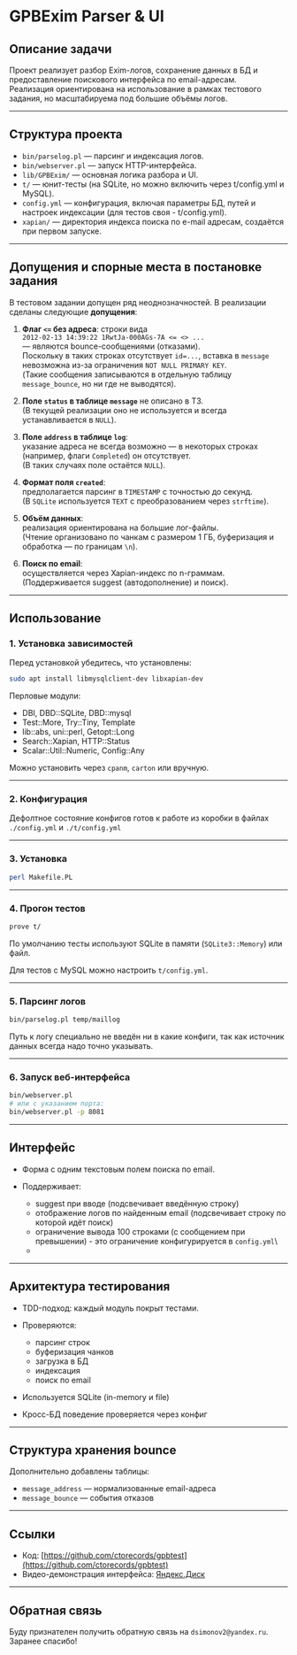 # GPBExim Parser & UI

## Описание задачи

Проект реализует разбор Exim-логов, сохранение данных в БД и предоставление поискового интерфейса по email-адресам.  
Реализация ориентирована на использование в рамках тестового задания, но масштабируема под большие объёмы логов.

---

## Структура проекта

- `bin/parselog.pl` — парсинг и индексация логов.
- `bin/webserver.pl` — запуск HTTP-интерфейса.
- `lib/GPBExim/` — основная логика разбора и UI.
- `t/` — юнит-тесты (на SQLite, но можно включить через t/config.yml и MySQL).
- `config.yml` — конфигурация, включая параметры БД, путей и настроек индексации (для тестов своя - t/config.yml).
- `xapian/` — директория индекса поиска по e-mail адресам, создаётся при первом запуске.

---

## Допущения и спорные места в постановке задания

В тестовом задании допущен ряд неоднозначностей. В реализации сделаны следующие **допущения**:

1. **Флаг `<=` без адреса**: строки вида  
   `2012-02-13 14:39:22 1RwtJa-000AGs-7A <= <> ...`  
   — являются bounce-сообщениями (отказами).  
   Поскольку в таких строках отсутствует `id=...`, вставка в `message` невозможна из-за ограничения `NOT NULL PRIMARY KEY`.  
   (Такие сообщения записываются в отдельную таблицу `message_bounce`, но ни где не выводятся).

2. **Поле `status` в таблице `message`** не описано в ТЗ.  
   (В текущей реализации оно не используется и всегда устанавливается в `NULL`).

3. **Поле `address` в таблице `log`**:  
   указание адреса не всегда возможно — в некоторых строках (например, флаги `Completed`) он отсутствует.  
   (В таких случаях поле остаётся `NULL`).

4. **Формат поля `created`**:  
   предполагается парсинг в `TIMESTAMP` с точностью до секунд.  
   (В `SQLite` используется `TEXT` с преобразованием через `strftime`).

5. **Объём данных**:  
   реализация ориентирована на большие лог-файлы.  
   (Чтение организовано по чанкам с размером 1 ГБ, буферизация и обработка — по границам `\n`).

6. **Поиск по email**:  
   осуществляется через Xapian-индекс по n-граммам.  
   (Поддерживается suggest (автодополнение) и поиск).

---

## Использование

### 1. Установка зависимостей

Перед установкой убедитесь, что установлены:

```bash
sudo apt install libmysqlclient-dev libxapian-dev
````

Перловые модули:

* DBI, DBD::SQLite, DBD::mysql
* Test::More, Try::Tiny, Template
* lib::abs, uni::perl, Getopt::Long
* Search::Xapian, HTTP::Status
* Scalar::Util::Numeric, Config::Any

Можно установить через `cpanm`, `carton` или вручную.

---

### 2. Конфигурация

Дефолтное состояние конфигов готов к работе из коробки в файлах `./config.yml` и `./t/config.yml`

---

### 3. Установка

```bash
perl Makefile.PL
```

---

### 4. Прогон тестов

```bash
prove t/
```

По умолчанию тесты используют SQLite в памяти (`SQLite3::Memory`) или файл.

Для тестов с MySQL можно настроить `t/config.yml`.

---

### 5. Парсинг логов

```bash
bin/parselog.pl temp/maillog
```

Путь к логу специально не введён ни в какие конфиги, так как источник данных всегда надо точно указывать. 

---

### 6. Запуск веб-интерфейса

```bash
bin/webserver.pl
# или с указанием порта:
bin/webserver.pl -p 8081
```

---

## Интерфейс

* Форма с одним текстовым полем поиска по email.
* Поддерживает:

  * suggest при вводе (подсвечивает введённую строку)
  * отображение логов по найденным email (подсвечивает строку по которой идёт поиск)
  * ограничение вывода 100 строками (с сообщением при превышении) - это ограничение конфигурируется в `config.yml`\
  * 

---

## Архитектура тестирования

* TDD-подход: каждый модуль покрыт тестами.
* Проверяются:

  * парсинг строк
  * буферизация чанков
  * загрузка в БД
  * индексация
  * поиск по email
* Используется SQLite (in-memory и file)
* Кросс-БД поведение проверяется через конфиг

---

## Структура хранения bounce

Дополнительно добавлены таблицы:

* `message_address` — нормализованные email-адреса
* `message_bounce` — события отказов

---

## Ссылки

* Код: [https://github.com/ctorecords/gpbtest](https://github.com/ctorecords/gpbtest)
* Видео-демонстрация интерфейса: [Яндекс.Диск](https://disk.yandex.ru/i/DbkGlt9ZH-eYSw)

---

## Обратная связь

Буду признателен получить обратную связь на `dsimonov2@yandex.ru`. Заранее спасибо!

